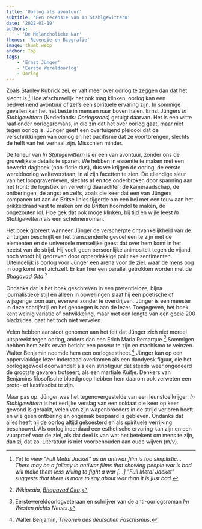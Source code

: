 ```yaml
---
title: 'Oorlog als avontuur'
subtitle: 'Een recensie van In Stahlgewittern'
date: '2022-01-19'
authors:
    - 'De Melancholieke Nar'
themes: 'Recensie en Biografie'
image: thumb.webp
anchor: Top
tags:
    - 'Ernst Jünger'
    - 'Eerste Wereldoorlog'
    - Oorlog
---
```


Zoals Stanley Kubrick zei, er valt meer over oorlog te zeggen dan dat het slecht is.[^1] Hoe afschuwelijk het ook mag klinken, oorlog kan een bedwelmend avontuur of zelfs een spirituele ervaring zijn. In sommige gevallen kan het het beste in mensen naar boven halen. Ernst Jüngers _In Stahlgewittern_ (Nederlands: _Oorlogsroes_) getuigt daarvan. Het is een witte raaf onder oorlogsromans, in die zin dat het over oorlog gaat, maar niet tegen oorlog is. Jünger geeft een overtuigend pleidooi dat de verschrikkingen van oorlog en het pacifisme dat ze voortbrengen, slechts de helft van het verhaal zijn. Misschien minder.

De teneur van _In Stahlgewittern_ is er een van avontuur, zonder ons de gruwelijkste details te sparen. We hebben in essentie te maken met een bewerkt dagboek (non-fictie dus), dus we krijgen de oorlog, de eerste wereldoorlog welteverstaan, in al zijn facetten te zien. De ellendige sleur van het loopgravenleven, slechts af en toe onderbroken door spanning aan het front; de logistiek en verveling daarachter; de kameraadschap, de ontberingen, de angst en zelfs, zoals die keer dat een van Jüngers kompanen tot aan de Britse linies tijgerde om een bel met een touw aan het prikkeldraad vast te maken om de Britten hoorndol te maken, de ongezouten lol. Hoe gek dat ook moge klinken, bij tijd en wijle leest _In Stahlgewittern_ als een schelmenroman.

Het boek gloreert wanneer Jünger de verscherpte ontvankelijkheid van de zintuigen beschrijft en het transcendente gevoel een te zijn met de elementen en de universele menselijke geest dat over hem komt in het heetst van de strijd. Hij voelt geen persoonlijke animositeit tegen de vijand, noch wordt hij gedreven door oppervlakkige politieke sentimenten. Uiteindelijk is oorlog voor Jünger een arena voor de ziel, waar de mens oog in oog komt met zichzelf. Er kan hier een parallel getrokken worden met de _Bhagavad Gita_.[^2]

Ondanks dat is het boek geschreven in een pretentieloze, bijna journalistieke stijl en alleen in opwellingen slaat hij een poetische of wijsgerige toon aan, evenwel zonder te overdrijven. Jünger is een meester in deze schrijfstijl en het genoegen is aan de lezer. Toegegeven, het boek kent weinig variatie of ontwikkeling, maar met een lengte van een goeie 200 bladzijdes, gaat het toch niet vervelen.

Velen hebben aanstoot genomen aan het feit dat Jünger zich niet moreel uitspreekt tegen oorlog, anders dan een Erich Maria Remarque.[^3] Sommigen hebben hem zelfs ervan beticht een poseur te zijn en machismo te veinzen. Walter Benjamin noemde hem een oorlogsestheet.[^4] Jünger kan op een oppervlakkige lezer inderdaad overkomen als een dandyesk figuur, die het oorlogsgewoel doorwandelt als een stripfiguur dat steeds weer ongedeerd de grootste gevaren trotseert, als een martiale Kuifje. Denkers van Benjamins filosofische bloedgroep hebben hem daarom ook verweten een proto- of kastfascist te zijn.

Maar pas op. Jünger was het tegenovergestelde van een leunstoelkrijger. _In Stahlgewittern_ is het eerlijke verslag van een soldaat die keer op keer gewond is geraakt, velen van zijn wapenbroeders in de strijd verloren heeft en wie geen ontbering en ongemak bespaard is gebleven. Ondanks dat alles heeft hij de oorlog altijd gekoesterd en als spirituele verrijking beschouwd. Als oorlog inderdaad een esthetische ervaring kan zijn en een vuurproef voor de ziel, als dat deel is van wat het betekent om mens te zijn, dan zij dat zo. Literatuur is niet voorbehouden aan oude wijven (m/v).


[^1]: _Yet to view "Full Metal Jacket" as an antiwar film is too simplistic... There may be a fallacy in antiwar films that showing people war is bad will make them less willing to fight a war [...] "Full Metal Jacket" suggests that there is more to say about war than it is just bad._
[^2]: _Wikipedia_, _[Bhagavad Gita](https://nl.wikipedia.org/wiki/Bhagavad_Gita)_.
[^3]: Eerstewereldoorlogveteraan en schrijver van de anti-oorlogsroman _Im Westen nichts Neues_.
[^4]: Walter Benjamin, _Theorien des deutschen Faschismus_.
